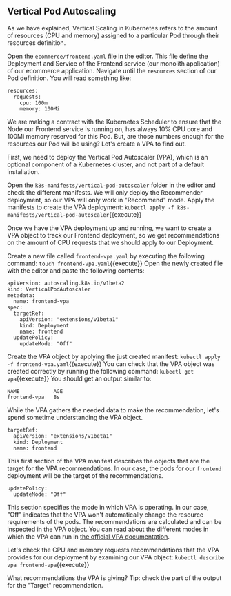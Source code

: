 ## Vertical Pod Autoscaling

As we have explained, Vertical Scaling in Kubernetes refers to the amount of resources (CPU and memory) assigned to a particular Pod through their resources definition.

Open the `ecommerce/frontend.yaml` file in the editor. This file define the Deployment and Service of the Frontend service (our monolith application) of our ecommerce application. Navigate until the `resources` section of our Pod definition. You will read something like:

```
resources:
  requests:
    cpu: 100m
    memory: 100Mi
```

We are making a contract with the Kubernetes Scheduler to ensure that the Node our Frontend service is running on, has always 10% CPU core and 100Mi memory reserved for this Pod. But, are those numbers enough for the resources our Pod will be using? Let's create a VPA to find out.

First, we need to deploy the Vertical Pod Autoscaler (VPA), which is an optional component of a Kubernetes cluster, and not part of a default installation.

Open the `k8s-manifests/vertical-pod-autoscaler` folder in the editor and check the different manifests. We will only deploy the Recommender deployment, so our VPA will only work in "Recommend" mode. Apply the manifests to create the VPA deployment: `kubectl apply -f k8s-manifests/vertical-pod-autoscaler`{{execute}}

Once we have the VPA deployment up and running, we want to create a VPA object to track our Frontend deployment, so we get recommendations on the amount of CPU requests that we should apply to our Deployment.

Create a new file called `frontend-vpa.yaml` by executing the following command: `touch frontend-vpa.yaml`{{execute}} Open the newly created file with the editor and paste the following contents:

```
apiVersion: autoscaling.k8s.io/v1beta2
kind: VerticalPodAutoscaler
metadata:
  name: frontend-vpa
spec:
  targetRef:
    apiVersion: "extensions/v1beta1"
    kind: Deployment
    name: frontend
  updatePolicy:
    updateMode: "Off"
```

Create the VPA object by applying the just created manifest: `kubectl apply -f frontend-vpa.yaml`{{execute}} You can check that the VPA object was created correctly by running the following command: `kubectl get vpa`{{execute}} You should get an output similar to:

```
NAME           AGE
frontend-vpa   8s
```

While the VPA gathers the needed data to make the recommendation, let's spend sometime understanding the VPA object.

```
targetRef:
  apiVersion: "extensions/v1beta1"
  kind: Deployment
  name: frontend
```

This first section of the VPA manifest describes the objects that are the target for the VPA recommendations. In our case, the pods for our `frontend` deployment will be the target of the recommendations.

```
updatePolicy:
  updateMode: "Off"
```

This section specifies the mode in which VPA is operating. In our case, "Off" indicates that the VPA won't automatically change the resource requirements of the pods. The recommendations are calculated and can be inspected in the VPA object. You can read about the different modes in which the VPA can run in [the official VPA documentation](https://github.com/kubernetes/autoscaler/tree/master/vertical-pod-autoscaler#quick-start).

Let's check the CPU and memory requests recommendations that the VPA provides for our deployment by examining our VPA object: `kubectl describe vpa frontend-vpa`{{execute}}

What recommendations the VPA is giving? Tip: check the part of the output for the "Target" recommendation.
